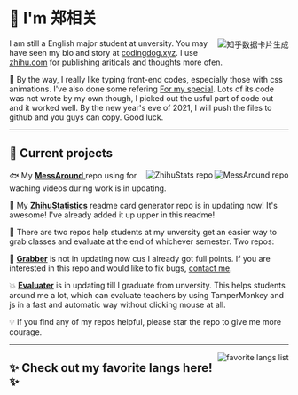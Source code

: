 # 👋 I'm 郑相关
<a href="https://www.zhihu.com/people/qaucodingdog"><img src="https://www.codingdog.xyz/api/zhihu_stats1.php?username=qaucodingdog" alt="知乎数据卡片生成" align="right"></a>

I am still a English major student at unversity.
You may have seen my bio and story at [codingdog.xyz](https://www.codingdog.xyz).
I use [zhihu.com](https://zhihu.com/people/qaucodingdog) for publishing ariticals and thoughts more ofen.

💑 By the way, I really like typing front-end codes, especially those with css animations. I've also done some refering [For my special](https://www.codingdog.xyz/iLoveMby). Lots of its code was not wrote by my own though, I picked out the usful part of code out and it worked well. By the new year's eve of 2021, I will push the files to github and you guys can copy. Good luck. 

---

## 🚧 Current projects

<a href="https://github.com/CodingDogzxg/MessAround"><img src="https://github-readme-stats.vercel.app/api/pin/?username=CodingDogzxg&repo=MessAround" alt="MessAround repo" align="right"></a>

<a href="https://github.com/CodingDogzxg/MessAround"><img src="https://github-readme-stats.vercel.app/api/pin/?username=CodingDogzxg&repo=zhihu_stats" alt="ZhihuStats repo" align="right"></a>

🐟 My [**MessAround** ](https://github.com/CodingDogzxg/MessAround) repo using for waching videos during work is in updating.

🤑 My [**ZhihuStatistics**](https://github.com/CodingDogzxg/zhihu_stats) readme card generator repo is in updating now! It's awesome! I've already added it up upper in this readme!

🙉 There are two repos help students at my unversity get an easier way to grab classes and evaluate at the end of whichever semester. Two repos:

🐶 [**Grabber**](https://github.com/CodingDogzxg/Grabber-for-QAU) is not in updating now cus I already got full points. If you are interested in this repo and would like to fix bugs, [contact me](mailto:codingdogzxg@gmail.com).

💥 [**Evaluater**](https://github.com/CodingDogzxg/QAUAutoEvaluater) is in updating till I graduate from unversity. This helps students around me a lot, which can evaluate teachers by using TamperMonkey and js in a fast and automatic way without clicking mouse at all.
    
💡 If you find any of my repos helpful, please star the repo to give me more courage.

---

<a href="https://github.com/CodingDogzxg/"><img src="https://github-readme-stats.vercel.app/api/top-langs/?username=CodingDogzxg&hide=tcl,xslt&layout=compac" alt="favorite langs list" align="right" /></a>

## ✨ Check out my favorite langs here! ✨
